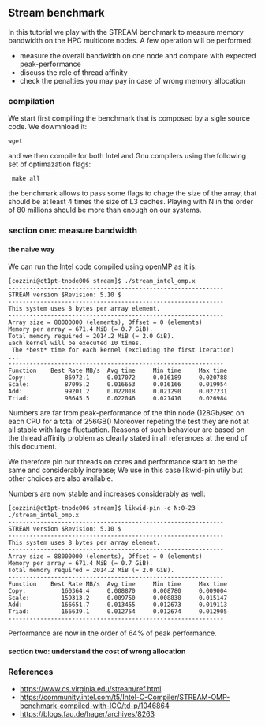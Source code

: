 ## Stream benchmark 

In this tutorial we play with the STREAM benchmark to measure memory bandwidth on the HPC multicore nodes.
A few operation will be performed:
  - measure the overall bandwidth on one node and compare with expected peak-performance
  - discuss the role of thread affinity 
  - check the penalties you may pay in case of wrong memory allocation

### compilation 

 We start first compiling the benchmark that is composed by a sigle source code.
 We dowmnload it:

`` wget  ``

and we then compile for both Intel and Gnu compilers using the following set of optimazation flags:


``  make all ``

the benchmark allows to pass some flags to chage the size of the array, that should be at least 4 times the size of L3 caches.
Playing with N in the order of 80 millions should be more than enough on our systems.


### section one: measure bandwidth

#### the naive way 

We can run the Intel code compiled using openMP as it is:

``` 
[cozzini@ct1pt-tnode006 stream]$ ./stream_intel_omp.x
-------------------------------------------------------------
STREAM version $Revision: 5.10 $
-------------------------------------------------------------
This system uses 8 bytes per array element.
-------------------------------------------------------------
Array size = 88000000 (elements), Offset = 0 (elements)
Memory per array = 671.4 MiB (= 0.7 GiB).
Total memory required = 2014.2 MiB (= 2.0 GiB).
Each kernel will be executed 10 times.
 The *best* time for each kernel (excluding the first iteration)
...
-------------------------------------------------------------
Function    Best Rate MB/s  Avg time     Min time     Max time
Copy:           86972.1     0.017072     0.016189     0.020788
Scale:          87095.2     0.016653     0.016166     0.019954
Add:            99201.2     0.022018     0.021290     0.027231
Triad:          98645.5     0.022046     0.021410     0.026984

```
Numbers are far from peak-performance of the thin node (128Gb/sec on each CPU for a total of 256GB()
Moreover repeting the test they are not at all stable with large fluctuation.
Reasons of such behaviour are based on the thread affinity problem as clearly stated in all references at the end of this document.


We therefore pin our threads on cores and performance start to be the same  and considerably increase;
We use in this case likwid-pin utily but other choices are also available.

Numbers are now stable and increases considerably as well:

```
[cozzini@ct1pt-tnode006 stream]$ likwid-pin -c N:0-23 ./stream_intel_omp.x
-------------------------------------------------------------
STREAM version $Revision: 5.10 $
-------------------------------------------------------------
This system uses 8 bytes per array element.
-------------------------------------------------------------
Array size = 88000000 (elements), Offset = 0 (elements)
Memory per array = 671.4 MiB (= 0.7 GiB).
Total memory required = 2014.2 MiB (= 2.0 GiB).
-------------------------------------------------------------
Function    Best Rate MB/s  Avg time     Min time     Max time
Copy:          160364.4     0.008870     0.008780     0.009004
Scale:         159313.2     0.009750     0.008838     0.015147
Add:           166651.7     0.013455     0.012673     0.019113
Triad:         166639.1     0.012754     0.012674     0.012905
-------------------------------------------------------------
```

Performance are now in the order of 64% of peak performance.


#### section two: understand the cost of wrong allocation



### References

 - https://www.cs.virginia.edu/stream/ref.html
 - https://community.intel.com/t5/Intel-C-Compiler/STREAM-OMP-benchmark-compiled-with-ICC/td-p/1046864
 - https://blogs.fau.de/hager/archives/8263

